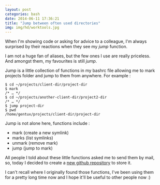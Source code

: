 ```yaml
---
layout: post
categories: bash
date: 2014-06-11 17:36:21
title: "Jump between often used directories"
img: img/hd/worktools.jpg
---
```


When I'm showing code or asking for advice to a colleague, I'm always surprised by their reactions when they see my
*jump* function.

I am not a huge fan of aliases, but the few ones I use are really priceless. And amongst them, my favourites is still
*jump*.

Jump is a little collection of functions in my bashrc file allowing me to mark projects folder and jump to them from
anywhere. For example :

    $ cd ~/projects/client-dir/project-dir
    $ mark
    /* … */
    $ cd ~/projects/another-client-dir/project2-dir
    /* … */
    $ jump project-dir
    $ pwd
    /home/gentux/projects/client-dir/project-dir

Jump is not alone here, functions include :

* mark      (create a new symlink)
* marks     (list symlinks)
* unmark    (remove mark)
* jump      (jump to mark)

All people I told about these little functions asked me to send them by mail, so, today I decided to create a 
[new github repository](https://github.com/Gentux/jump) to store it.

I can't recall where I originally found those functions, I've been using them for a pretty long time now and I hope it'll
be useful to other people now :)
